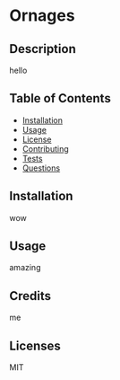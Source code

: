
  # Ornages


  ## Description
  hello

  ## Table of Contents

  * [Installation](#installation)
  * [Usage](#usage)
  * [License](#license)
  * [Contributing](#contributing)
  * [Tests](#tests)
  * [Questions](#questions)


  ## Installation
  wow

  ## Usage
  amazing

  ## Credits
  me

  ## Licenses
  MIT
